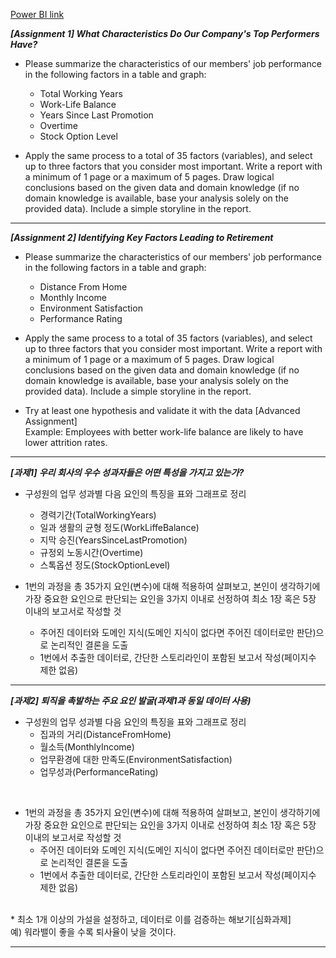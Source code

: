 [Power BI link](https://www.novypro.com/project/hr-high-performance-analysis-power-bi)

***[Assignment 1] What Characteristics Do Our Company's Top Performers Have?***

* Please summarize the characteristics of our members' job performance in the following factors in a table and graph:
  - Total Working Years
  - Work-Life Balance
  - Years Since Last Promotion
  - Overtime
  - Stock Option Level

* Apply the same process to a total of 35 factors (variables), and select up to three factors that you consider most important. Write a report with a minimum of 1 page or a maximum of 5 pages. 
Draw logical conclusions based on the given data and domain knowledge (if no domain knowledge is available, base your analysis solely on the provided data). Include a simple storyline in the report.

****

***[Assignment 2] Identifying Key Factors Leading to Retirement***

* Please summarize the characteristics of our members' job performance in the following factors in a table and graph:
  - Distance From Home
  - Monthly Income
  - Environment Satisfaction
  - Performance Rating

* Apply the same process to a total of 35 factors (variables), and select up to three factors that you consider most important. Write a report with a minimum of 1 page or a maximum of 5 pages. 
Draw logical conclusions based on the given data and domain knowledge (if no domain knowledge is available, base your analysis solely on the provided data). Include a simple storyline in the report.

* Try at least one hypothesis and validate it with the data [Advanced Assignment]<br>
Example: Employees with better work-life balance are likely to have lower attrition rates.

***

***[과제1] 우리 회사의 우수 성과자들은 어떤 특성을 가지고 있는가?***
<br>
* 구성원의 업무 성과별 다음 요인의 특징을 표와 그래프로 정리 
  - 경력기간(TotalWorkingYears) 
  - 일과 생활의 균형 정도(WorkLiffeBalance) 
  - 지막 승진(YearsSinceLastPromotion) 
  - 규정외 노동시간(Overtime)
  - 스톡옵션 정도(StockOptionLevel)

* 1번의 과정을 총 35가지 요인(변수)에 대해 적용하여 살펴보고, 본인이 생각하기에 가장 중요한 요인으로 판단되는 요인을 3가지 이내로 선정하여 최소 1장 혹은 5장 이내의 보고서로 작성할 것
   - 주어진 데이터와 도메인 지식(도메인 지식이 없다면 주어진 데이터로만 판단)으로 논리적인 결론을 도출
   - 1번에서 추출한 데이터로, 간단한 스토리라인이 포함된 보고서 작성(페이지수 제한 없음)

****

 ***[과제2] 퇴직을 촉발하는 주요 요인 발굴(과제1과 동일 데이터 사용)***

* 구성원의 업무 성과별 다음 요인의 특징을 표와 그래프로 정리
   - 집과의 거리(DistanceFromHome)
   - 월소득(MonthlyIncome)
   - 업무환경에 대한 만족도(EnvironmentSatisfaction)
   - 업무성과(PerformanceRating)

<br>

* 1번의 과정을 총 35가지 요인(변수)에 대해 적용하여 살펴보고, 본인이 생각하기에 가장 중요한 요인으로 판단되는 요인을 3가지 이내로 선정하여 최소 1장 혹은 5장 이내의 보고서로 작성할 것 
  - 주어진 데이터와 도메인 지식(도메인 지식이 없다면 주어진 데이터로만 판단)으로 논리적인 결론을 도출
  - 1번에서 추출한 데이터로, 간단한 스토리라인이 포함된 보고서 작성(페이지수 제한 없음)
</br>
* 최소 1개 이상의 가설을 설정하고, 데이터로 이를 검증하는 해보기[심화과제]   <br>
      예) 워라밸이 좋을 수록 퇴사율이 낮을 것이다.

****
